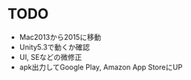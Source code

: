 # TODO

* Mac2013から2015に移動
* Unity5.3で動くか確認
* UI, SEなどの微修正
* apk出力してGoogle Play, Amazon App StoreにUP